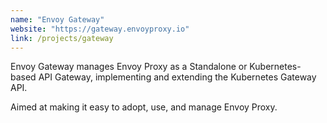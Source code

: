 ```yaml
---
name: "Envoy Gateway"
website: "https://gateway.envoyproxy.io"
link: /projects/gateway
---
```

Envoy Gateway manages Envoy Proxy as a Standalone or Kubernetes-based API Gateway, implementing and extending the Kubernetes Gateway API.

Aimed at making it easy to adopt, use, and manage Envoy Proxy.